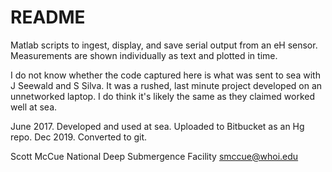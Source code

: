 # README #

Matlab scripts to ingest, display, and save serial output from an eH sensor.
Measurements are shown individually as text and plotted in time.

I do not know whether the code captured here is what was sent to sea with J
Seewald and S Silva. It was a rushed, last minute project developed on an
unnetworked laptop. I do think it's likely the same as they claimed worked
well at sea.

June 2017. Developed and used at sea. Uploaded to Bitbucket as an Hg repo.
Dec 2019. Converted to git.

Scott McCue
National Deep Submergence Facility
smccue@whoi.edu